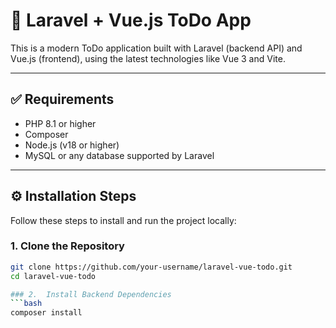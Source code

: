 # 📝 Laravel + Vue.js ToDo App

This is a modern ToDo application built with Laravel (backend API) and Vue.js (frontend), using the latest technologies like Vue 3 and Vite.

---

## ✅ Requirements

- PHP 8.1 or higher  
- Composer  
- Node.js (v18 or higher)  
- MySQL or any database supported by Laravel  

---

## ⚙️ Installation Steps

Follow these steps to install and run the project locally:

### 1. Clone the Repository

```bash
git clone https://github.com/your-username/laravel-vue-todo.git
cd laravel-vue-todo

### 2.  Install Backend Dependencies
```bash
composer install



